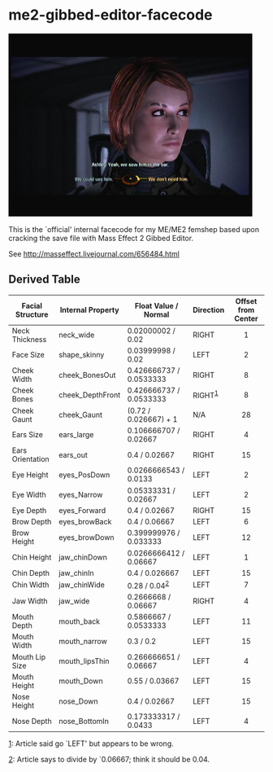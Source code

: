 # me2-gibbed-editor-facecode

<img alt="Cashmere Shepard" src="images/2008-11-26_154041.jpg" width="480px"/>

This is the \`official' internal facecode for my ME/ME2 femshep based
upon cracking the save file with Mass Effect 2 Gibbed Editor.

See http://masseffect.livejournal.com/656484.html

## Derived Table

Facial Structure | Internal Property | Float Value / Normal | Direction | Offset from Center
 --- | --- | --- | --- | :---:
Neck Thickness | neck_wide | 0.02000002 / 0.02 | RIGHT | 1
Face Size | shape_skinny | 0.03999998 / 0.02 | LEFT | 2
Cheek Width | cheek_BonesOut | 0.426666737 / 0.0533333 | RIGHT | 8
Cheek Bones | cheek_DepthFront | 0.426666737 / 0.0533333 | RIGHT<sup>[1](#footnote1)</sup> | 8
Cheek Gaunt | cheek_Gaunt | (0.72 / 0.026667) + 1 | N/A | 28
Ears Size | ears_large | 0.106666707 / 0.02667 | RIGHT | 4
Ears Orientation | ears_out | 0.4 / 0.02667 | RIGHT | 15
Eye Height | eyes_PosDown | 0.0266666543 / 0.0133 | LEFT | 2
Eye Width | eyes_Narrow | 0.05333331 / 0.02667 | LEFT | 2
Eye Depth | eyes_Forward | 0.4 / 0.02667 | RIGHT | 15
Brow Depth | eyes_browBack | 0.4 / 0.06667 | LEFT | 6
Brow Height | eyes_browDown | 0.399999976 / 0.033333 | LEFT | 12
Chin Height | jaw_chinDown | 0.0266666412 / 0.06667 | LEFT | 1
Chin Depth | jaw_chinIn | 0.4 / 0.026667 | LEFT | 15
Chin Width | jaw_chinWide | 0.28 / 0.04<sup>[2](#footnote2)</sup> | LEFT | 7
Jaw Width | jaw_wide | 0.2666668 / 0.06667 | RIGHT | 4
Mouth Depth | mouth_back | 0.5866667 / 0.0533333 | LEFT | 11
Mouth Width | mouth_narrow | 0.3 / 0.2 | LEFT | 15
Mouth Lip Size | mouth_lipsThin | 0.266666651 / 0.06667 | LEFT | 4
Mouth Height | mouth_Down | 0.55 / 0.03667 | LEFT | 15
Nose Height | nose_Down | 0.4 / 0.02667 | LEFT | 15
Nose Depth | nose_BottomIn | 0.173333317 / 0.0433 | LEFT | 4

 
<a name="footnote1">[1](#derived-table)</a>: Article said go \`LEFT' but appears to be wrong.

<a name="footnote2">[2](#derived-table)</a>: Article says to divide by \`0.06667; think it should be 0.04.

